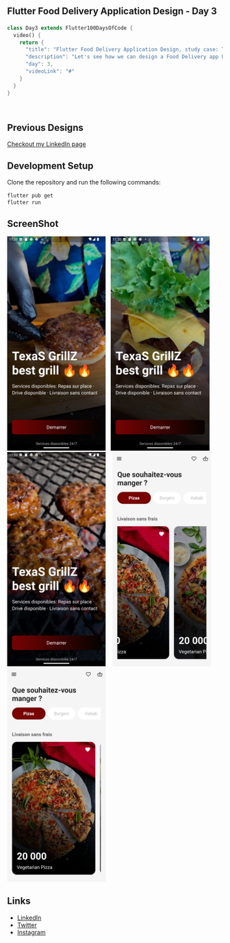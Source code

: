 ## Flutter Food Delivery Application Design - Day 3

```dart
class Day3 extends Flutter100DaysOfCode {
  video() {
    return {
      "title": "Flutter Food Delivery Application Design, study case: Texas Grillz Abidjan",
      "description": "Let's see how we can design a Food Delivery app UI and add some animation.",
      "day": 3,
      "videoLink": "#"
    }
  }
}
```

<br>

## Previous Designs
[Checkout my LinkedIn page](https://www.linkedin.com/feed/update/urn:li:activity:7029743266770112513/)
<br>

## Development Setup
Clone the repository and run the following commands:
```
flutter pub get
flutter run
```


## ScreenShot

<img src="assets/screenshot/one.png" height="500em" />&nbsp;&nbsp;&nbsp;<img src="assets/screenshot/two.png" height="500em" />&nbsp;&nbsp;&nbsp;<img src="assets/screenshot/five.png" height="500em" />&nbsp;&nbsp;&nbsp;
<img src="assets/screenshot/six.png" height="500em" />&nbsp;&nbsp;&nbsp;
<img src="assets/screenshot/seven.png" height="500em" />


## Links
* [LinkedIn](https://www.linkedin.com/in/patrick-wilfried-kamelan-2b388a115/)
* [Twitter](https://twitter.com/KamelanPatrick)
* [Instagram](https://www.instagram.com/patrickispoppin/)
